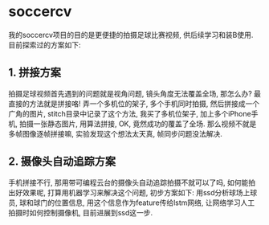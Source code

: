 # soccercv

我的soccercv项目的目的是更便捷的拍摄足球比赛视频, 供后续学习和装B使用. 目前探索过的方案如下:


## 1. 拼接方案
拍摄足球视频首先遇到的问题就是视角问题, 镜头角度无法覆盖全场, 那怎么办? 最直接的方法就是拼接咯! 弄一个多机位的架子, 多个手机同时拍摄, 然后拼接成一个广角的图片, stitch目录中记录了这个方法, 我买了多机位架子, 加上多个iPhone手机, 拍摄一张静态图片, 用算法拼接, OK, 竟然成功的覆盖了全场. 那么视频不就是多帧图像逐帧拼接嘛, 实验发现这个想法太天真, 帧同步问题没法解决.


## 2. 摄像头自动追踪方案
手机拼接不行, 那用带可编程云台的摄像头自动追踪拍摄不就可以了吗, 如何能拍出好效果呢, 打算用机器学习来解决这个问题, 初步方案如下: 用ssd分析球场上球员, 球和球门的位置信息, 用这个信息作为feature传给lstm网络, 让网络学习人工拍摄时如何控制摄像机, 目前进展到ssd这一步.

